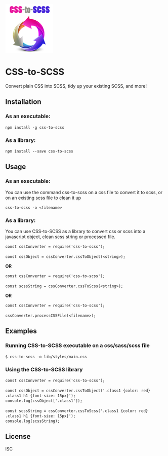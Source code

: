 ![css-to-scss logo](https://raw.githubusercontent.com/Firebrand/css-to-scss/master/csstoscss6.png)

# CSS-to-SCSS

Convert plain CSS into SCSS, tidy up your existing SCSS, and more!

## Installation

### As an executable:

```
npm install -g css-to-scss
```

### As a library:

```
npm install --save css-to-scss
```


## Usage

### As an executable:

You can use the command css-to-scss on a css file to convert it to scss, or on an existing scss file to clean it up

```
css-to-scss -o <filename>
```

### As a library:

You can use CSS-to-SCSS as a library to convert css or scss into a javascript object, clean scss string or processed file.

```
const cssConverter = require('css-to-scss');

const cssObject = cssConverter.cssToObject(<string>);
```

**OR**

```
const cssConverter = require('css-to-scss');

const scssString = cssConverter.cssToScss(<string>);
```

**OR**

```
const cssConverter = require('css-to-scss');

cssConverter.processCSSFile(<filename>);
```


## Examples

### Running CSS-to-SCSS executable on a css/sass/scss file

```
$ css-to-scss -o lib/styles/main.css
```

### Using the CSS-to-SCSS library


```
const cssConverter = require('css-to-scss');

const cssObject = cssConverter.cssToObject('.class1 {color: red} .class1 h1 {font-size: 15px}');
console.log(cssObject['.class1']);

const scssString = cssConverter.cssToScss('.class1 {color: red} .class1 h1 {font-size: 15px}');
console.log(scssString);
```

## License

ISC
